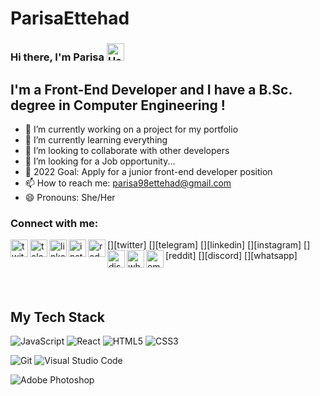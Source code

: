 # ParisaEttehad
### **Hi there, I'm Parisa <img src="https://user-images.githubusercontent.com/1303154/88677602-1635ba80-d120-11ea-84d8-d263ba5fc3c0.gif" width="28px" alt="Hello">**

## **I'm a Front-End Developer and I have a B.Sc. degree in Computer Engineering !**

- 🔭 I’m currently working on a project for my portfolio
- 🌱 I’m currently learning everything
- 👯 I’m looking to collaborate with other developers
- 🤔 I’m looking for a Job opportunity...
- 🥅 2022 Goal: Apply for a junior front-end developer position 
- 📫 How to reach me: <a src="parisa98ettehad@gmail.com">parisa98ettehad@gmail.com</a>
- 😄 Pronouns: She/Her

### **Connect with me:**

[<img align="left" alt="twitter" title="Twitter" width="28px" src="https://cdn4.iconfinder.com/data/icons/social-media-and-logos-11/32/Logo_Twitter_bird-256.png" />][twitter]
[<img align="left" alt="telegram" title="Telegram" width="28px" src="https://cdn4.iconfinder.com/data/icons/social-media-and-logos-11/32/Logo_telegram_Airplane_Air_plane_paper_airplane-33-256.png" />][telegram]
[<img align="left" alt="linkedin" title="LinkedIn" width="28px" src="https://www.linkedin.com/in/parisa-ettehad/" />][linkedin]
[<img align="left" alt="instagram" title="Instagram" width="28px" src="https://cdn3.iconfinder.com/data/icons/social-media-2169/24/social_media_social_media_logo_instagram-256.png" />][instagram]
[<img align="left" alt="reddit" title="Reddit" width="28px" src="https://cdn4.iconfinder.com/data/icons/social-media-and-logos-11/32/Logo_reddit_robot-256.png" />][reddit]
[<img align="left" alt="discord" title="Discord | + 20Sadegh +#0838" width="28px" src="https://cdn0.iconfinder.com/data/icons/social-media-2474/128/discord_message_interaction_logo_communication-256.png" />][discord]
[<img align="left" alt="whatsapp" title="Whatsapp" width="28px" src="https://cdn4.iconfinder.com/data/icons/social-media-and-logos-11/32/Logo_Whatsapp_telephone_handset-256.png" />][whatsapp]
<a href="mailto:sadegh.rsg@gmail.com"><img align="left" alt="email" title="Email" width="28px" src="https://cdn0.iconfinder.com/data/icons/social-media-and-logos-11/32/Gmail_envelope_letter_email_Gmail_envelope_letter_email-256.png" /></a>

<br/><br/>
## **My Tech Stack**

![JavaScript](https://img.shields.io/badge/javascript-%23323330.svg?style=for-the-badge&logo=javascript&logoColor=%23F7DF1E)
![React](https://img.shields.io/badge/react-%2320232a.svg?style=for-the-badge&logo=react&logoColor=%2361DAFB)
![HTML5](https://img.shields.io/badge/html5-%23E34F26.svg?style=for-the-badge&logo=html5&logoColor=white)
![CSS3](https://img.shields.io/badge/css3-%231572B6.svg?style=for-the-badge&logo=css3&logoColor=white)

![Git](https://img.shields.io/badge/git-%23F05033.svg?style=for-the-badge&logo=git&logoColor=white)
![Visual Studio Code](https://img.shields.io/badge/Visual%20Studio%20Code-0078d7.svg?style=for-the-badge&logo=visual-studio-code&logoColor=white)

![Adobe Photoshop](https://img.shields.io/badge/adobephotoshop-%2331A8FF.svg?style=for-the-badge&logo=adobephotoshop&logoColor=white)
<br/><br/>
